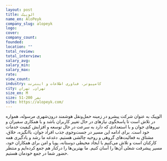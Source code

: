 ```yaml
---
layout: post
title: الوپیک
name_en: AloPeyk
company_slug: alopeyk
logo: 
cover: 
company_count:
founded:
location: ""
total_review: 
total_interview: 
salary_avg: 
salary_min: 
salary_max: 
rate: 
view_count: 
industry: کامپیوتر، فناوری اطلاعات و اینترنت
city: تهران, تهران
size_en: M
size: 51-200 نفر
site: https://alopeyk.com/
---
```


الوپیک به عنوان شرکت پیشرو در زمینه حمل‌و‌نقل هوشمند درون‌شهری مرسوله، همواره در تلاش است تا پاسخگوی نیازهای در حال تغییر کاربران باشد و با همکاری سفیران و نیروهای جوان و با استعدادی که دارد به سرعت در حال توسعه و افزایش کیفیت خدمات خود است.
برای ادامه این مسیر در جست‌وجوی جذب افراد جوان، باانگیزه، خلاق، مشتاق به فعالیت‌های گروهی و روحیه‌ چالشی هستیم.
دغدغه‌ ما رشد و یادگیری همه کارکنان است و تلاش می‌کنیم با ایجاد‌ محیطی دوستانه، پویا و امن برای همکاران خود، مسیر پیشرفت شغلی آن‌ها را آسان کنیم.
ما بهترین‌ها را درکنار هم جمع کرده‌ایم و منتظر حضور شما در جمع خودمان هستیم.
